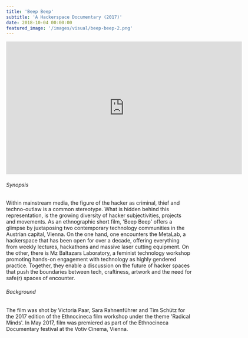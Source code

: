 ```yaml
---
title: 'Beep Beep'
subtitle: 'A Hackerspace Documentary (2017)'
date: 2018-10-04 00:00:00
featured_image: '/images/visual/beep-beep-2.png'
---
```

<iframe width="640" height="360" src="https://www.youtube.com/embed/ZMsp92OaZNI" frameborder="0" allow="autoplay; encrypted-media" allowfullscreen></iframe>

###### Synopsis

Within mainstream media, the figure of the hacker as criminal, thief and techno-outlaw is a common stereotype. What is hidden behind this representation, is the growing diversity of hacker subjectivities, projects and movements. As an ethnographic short film, 'Beep Beep' offers a glimpse by juxtaposing two contemporary technology communities in the Austrian capital, Vienna. On the one hand, one encounters the MetaLab, a hackerspace that has been open for over a decade, offering everything from weekly lectures, hackathons and massive laser cutting equipment. On the other, there is Mz Baltazars Laboratory, a feminist technology workshop promoting hands-on engagement with technology as highly gendered practice. Together, they enable a discussion on the future of hacker spaces that push the boundaries between tech, craftiness, artwork and the need for safe(r) spaces of encounter.

###### Background

The film was shot by Victoria Paar, Sara Rahnenführer and Tim Schütz for the 2017 edition of the Ethnocineca film workshop under the theme 'Radical Minds'. In May 2017, film was premiered as part of the Ethnocineca Documentary festival at the Votiv Cinema, Vienna.
